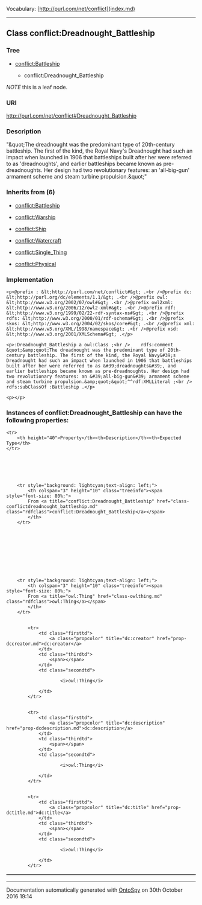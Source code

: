 Vocabulary: [http://purl.com/net/conflict](index.md) 



---	
	




    


## Class conflict:Dreadnought_Battleship


### Tree


* [conflict:Battleship](class-conflictbattleship.md)

    * conflict:Dreadnought_Battleship





*NOTE* this is a leaf node.


### URI
http://purl.com/net/conflict#Dreadnought_Battleship

### Description
&quot;&amp;quot;The dreadnought was the predominant type of 20th-century battleship. The first of the kind, the Royal Navy&#39;s Dreadnought had such an impact when launched in 1906 that battleships built after her were referred to as &#39;dreadnoughts&#39;, and earlier battleships became known as pre-dreadnoughts. Her design had two revolutionary features: an &#39;all-big-gun&#39; armament scheme and steam turbine propulsion.&amp;quot;&quot;



### Inherits from (6)

- [conflict:Battleship](class-conflictbattleship.md)

- [conflict:Warship](class-conflictwarship.md)

- [conflict:Ship](class-conflictship.md)

- [conflict:Watercraft](class-conflictwatercraft.md)

- [conflict:Single_Thing](class-conflictsingle_thing.md)

- [conflict:Physical](class-conflictphysical.md)





### Implementation
```
<p>@prefix : &lt;http://purl.com/net/conflict#&gt; .<br />@prefix dc: &lt;http://purl.org/dc/elements/1.1/&gt; .<br />@prefix owl: &lt;http://www.w3.org/2002/07/owl#&gt; .<br />@prefix owl2xml: &lt;http://www.w3.org/2006/12/owl2-xml#&gt; .<br />@prefix rdf: &lt;http://www.w3.org/1999/02/22-rdf-syntax-ns#&gt; .<br />@prefix rdfs: &lt;http://www.w3.org/2000/01/rdf-schema#&gt; .<br />@prefix skos: &lt;http://www.w3.org/2004/02/skos/core#&gt; .<br />@prefix xml: &lt;http://www.w3.org/XML/1998/namespace&gt; .<br />@prefix xsd: &lt;http://www.w3.org/2001/XMLSchema#&gt; .</p>

<p>:Dreadnought_Battleship a owl:Class ;<br />    rdfs:comment &quot;&amp;quot;The dreadnought was the predominant type of 20th-century battleship. The first of the kind, the Royal Navy&#39;s Dreadnought had such an impact when launched in 1906 that battleships built after her were referred to as &#39;dreadnoughts&#39;, and earlier battleships became known as pre-dreadnoughts. Her design had two revolutionary features: an &#39;all-big-gun&#39; armament scheme and steam turbine propulsion.&amp;quot;&quot;^^rdf:XMLLiteral ;<br />    rdfs:subClassOf :Battleship .</p>

<p></p>
```




### Instances of conflict:Dreadnought_Battleship can have the following properties:

<table border="1" cellspacing="3" cellpadding="5" class="classproperties table-hover ">

    <tr>
        <th height="40">Property</th><th>Description</th><th>Expected Type</th>
    </tr>

          

        
            
        
        <tr style="background: lightcyan;text-align: left;">
            <th colspan="3" height="10" class="treeinfo"><span style="font-size: 80%;">
            From <a title="conflict:Dreadnought_Battleship" href="class-conflictdreadnought_battleship.md" class="rdfclass">conflict:Dreadnought_Battleship</a></span>
            </th>
        </tr>       

            

        

          

        
            
        
        <tr style="background: lightcyan;text-align: left;">
            <th colspan="3" height="10" class="treeinfo"><span style="font-size: 80%;">
            From <a title="owl:Thing" href="class-owlthing.md" class="rdfclass">owl:Thing</a></span>
            </th>
        </tr>       

            
            <tr>
                <td class="firsttd">
                    <a class="propcolor" title="dc:creator" href="prop-dccreator.md">dc:creator</a>         
                </td>
                <td class="thirdtd">
                    <span></span>
                </td>
                <td class="secondtd">
                    
                        <i>owl:Thing</i>
                    
                </td>
            </tr>

            
            <tr>
                <td class="firsttd">
                    <a class="propcolor" title="dc:description" href="prop-dcdescription.md">dc:description</a>         
                </td>
                <td class="thirdtd">
                    <span></span>
                </td>
                <td class="secondtd">
                    
                        <i>owl:Thing</i>
                    
                </td>
            </tr>

            
            <tr>
                <td class="firsttd">
                    <a class="propcolor" title="dc:title" href="prop-dctitle.md">dc:title</a>         
                </td>
                <td class="thirdtd">
                    <span></span>
                </td>
                <td class="secondtd">
                    
                        <i>owl:Thing</i>
                    
                </td>
            </tr>

            

        

    

</table>













---

Documentation automatically generated with [OntoSpy](http://ontospy.readthedocs.org/ "Open") on 30th October 2016 19:14